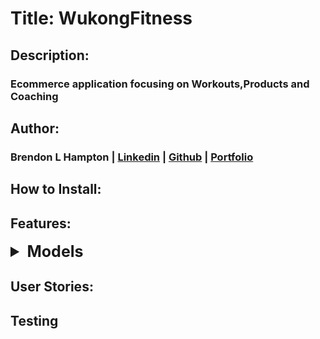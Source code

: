 # Title:  WukongFitness
## Description:
### Ecommerce application focusing on Workouts,Products and Coaching
## Author: 
### Brendon L Hampton | [Linkedin](#) | [Github](#) | [Portfolio](#)
## How to Install:
## Features:
<details>
<summary style="font-size:25px; font-weight:bolder">Models</summary>

### WireFrame
![image]('')
### Domain Model
![image](assets/wukong-fitness-domain-model.png)
### Products Model
![image](assets/wukong-fitness-product-wheel.png)

</details>

## User Stories: 
## Testing